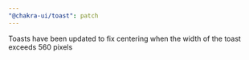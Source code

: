 ```yaml
---
"@chakra-ui/toast": patch
---
```


Toasts have been updated to fix centering when the width of the toast exceeds
560 pixels
